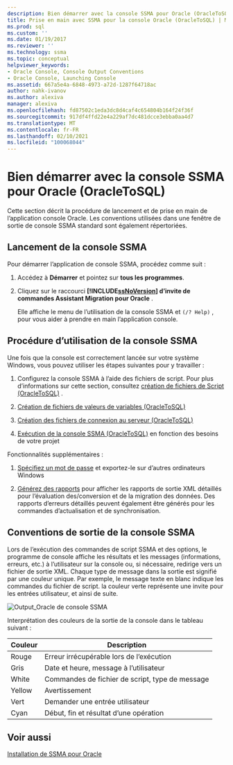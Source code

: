 ```yaml
---
description: Bien démarrer avec la console SSMA pour Oracle (OracleToSQL)
title: Prise en main avec SSMA pour la console Oracle (OracleToSQL) | Microsoft Docs
ms.prod: sql
ms.custom: ''
ms.date: 01/19/2017
ms.reviewer: ''
ms.technology: ssma
ms.topic: conceptual
helpviewer_keywords:
- Oracle Console, Console Output Conventions
- Oracle Console, Launching Console
ms.assetid: 667a5e4a-6848-4973-a72d-1287f64718ac
author: nahk-ivanov
ms.author: alexiva
manager: alexiva
ms.openlocfilehash: fd87502c1eda3dc8d4caf4c654804b164f24f36f
ms.sourcegitcommit: 917df4ffd22e4a229af7dc481dcce3ebba0aa4d7
ms.translationtype: MT
ms.contentlocale: fr-FR
ms.lasthandoff: 02/10/2021
ms.locfileid: "100068044"
---
```

# <a name="getting-started-with-ssma--for-oracle-console-oracletosql"></a>Bien démarrer avec la console SSMA pour Oracle (OracleToSQL)
Cette section décrit la procédure de lancement et de prise en main de l’application console Oracle. Les conventions utilisées dans une fenêtre de sortie de console SSMA standard sont également répertoriées.  
  
## <a name="launching-ssma-console"></a>Lancement de la console SSMA  
Pour démarrer l’application de console SSMA, procédez comme suit :  
  
1.  Accédez à **Démarrer** et pointez sur **tous les programmes**.  
  
2.  Cliquez sur le raccourci **[!INCLUDE[ssNoVersion](../../includes/ssnoversion-md.md)] d’invite de commandes Assistant Migration pour Oracle** .  
  
    Elle affiche le menu de l’utilisation de la console SSMA et `(/? Help)` , pour vous aider à prendre en main l’application console.  
  
## <a name="procedure-for-using-the-ssma-console"></a>Procédure d’utilisation de la console SSMA  
Une fois que la console est correctement lancée sur votre système Windows, vous pouvez utiliser les étapes suivantes pour y travailler :  
  
1.  Configurez la console SSMA à l’aide des fichiers de script. Pour plus d’informations sur cette section, consultez [création de fichiers de Script &#40;OracleToSQL&#41;](../../ssma/oracle/creating-script-files-oracletosql.md) .  
  
2.  [Création de fichiers de valeurs de variables &#40;OracleToSQL&#41;](../../ssma/oracle/creating-variable-value-files-oracletosql.md)  
  
3.  [Création des fichiers de connexion au serveur &#40;OracleToSQL&#41;](../../ssma/oracle/creating-the-server-connection-files-oracletosql.md)  
  
4.  [Exécution de la console SSMA &#40;OracleToSQL&#41;](../../ssma/oracle/executing-the-ssma-console-oracletosql.md) en fonction des besoins de votre projet  
  
Fonctionnalités supplémentaires :  
  
1.  [Spécifiez un mot de passe](managing-passwords-oracletosql.md) et exportez-le sur d’autres ordinateurs Windows  
  
2.  [Générez des rapports](generating-reports-oracletosql.md) pour afficher les rapports de sortie XML détaillés pour l’évaluation des/conversion et de la migration des données. Des rapports d’erreurs détaillés peuvent également être générés pour les commandes d’actualisation et de synchronisation.  
  
## <a name="ssma-console-output-conventions"></a>Conventions de sortie de la console SSMA  
Lors de l’exécution des commandes de script SSMA et des options, le programme de console affiche les résultats et les messages (informations, erreurs, etc.) à l’utilisateur sur la console ou, si nécessaire, redirige vers un fichier de sortie XML. Chaque type de message dans la sortie est signifié par une couleur unique. Par exemple, le message texte en blanc indique les commandes du fichier de script. la couleur verte représente une invite pour les entrées utilisateur, et ainsi de suite.  
  
![Output_Oracle de console SSMA](../../ssma/db2/media/ssmaconsoleoutput_oracle.jpg "Output_Oracle de console SSMA")  
  
Interprétation des couleurs de la sortie de la console dans le tableau suivant :  
  
|Couleur|Description|  
|---------|---------------|  
|Rouge|Erreur irrécupérable lors de l’exécution|  
|Gris|Date et heure, message à l’utilisateur|  
|White|Commandes de fichier de script, type de message|  
|Yellow|Avertissement|  
|Vert|Demander une entrée utilisateur|  
|Cyan|Début, fin et résultat d’une opération|  
  
## <a name="see-also"></a>Voir aussi  
[Installation de SSMA pour Oracle](installing-ssma-for-oracle-oracletosql.md)  
  
